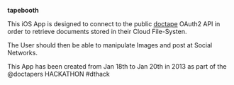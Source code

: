 **tapebooth**

This iOS App is designed to connect to the public [doctape](http://doctape.com) OAuth2 API in order to retrieve documents stored in their Cloud File-Systen.

The User should then be able to manipulate Images and post at Social Networks.

This App has been created from Jan 18th to Jan 20th in 2013 as part of the @doctapers HACKATHON #dthack